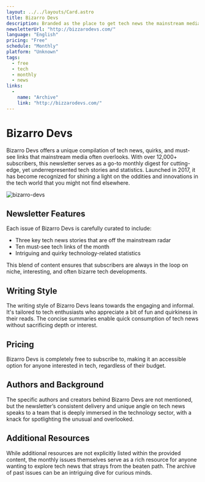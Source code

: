 ```yaml
---
layout: ../../layouts/Card.astro
title: Bizarro Devs
description: Branded as the place to get tech news the mainstream media missed, Bizzaro Devs specializes in delivering summaries of key tech stories, alongside must-see links and quirky tech-related statistics.
newsletterUrl: "http://bizzarodevs.com/"
language: "English"
pricing: "Free"
schedule: "Monthly"
platform: "Unknown"
tags:
  - free
  - tech
  - monthly
  - news
links:
  -
    name: "Archive"
    link: "http://bizzarodevs.com/"
---
```

# Bizarro Devs
Bizarro Devs offers a unique compilation of tech news, quirks, and must-see links that mainstream media often overlooks. With over 12,000+ subscribers, this newsletter serves as a go-to monthly digest for cutting-edge, yet underrepresented tech stories and statistics. Launched in 2017, it has become recognized for shining a light on the oddities and innovations in the tech world that you might not find elsewhere.

![bizarro-devs](images/newsletters/bizarro-devs.png)
## Newsletter Features
Each issue of Bizarro Devs is carefully curated to include:
- Three key tech news stories that are off the mainstream radar
- Ten must-see tech links of the month
- Intriguing and quirky technology-related statistics

This blend of content ensures that subscribers are always in the loop on niche, interesting, and often bizarre tech developments. 

## Writing Style
The writing style of Bizarro Devs leans towards the engaging and informal. It's tailored to tech enthusiasts who appreciate a bit of fun and quirkiness in their reads. The concise summaries enable quick consumption of tech news without sacrificing depth or interest.

## Pricing
Bizarro Devs is completely free to subscribe to, making it an accessible option for anyone interested in tech, regardless of their budget.

## Authors and Background
The specific authors and creators behind Bizarro Devs are not mentioned, but the newsletter’s consistent delivery and unique angle on tech news speaks to a team that is deeply immersed in the technology sector, with a knack for spotlighting the unusual and overlooked.

## Additional Resources
While additional resources are not explicitly listed within the provided content, the monthly issues themselves serve as a rich resource for anyone wanting to explore tech news that strays from the beaten path. The archive of past issues can be an intriguing dive for curious minds.